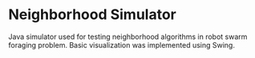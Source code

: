# Neighborhood Simulator

Java simulator used for testing neighborhood algorithms in robot swarm foraging problem.
Basic visualization was implemented using Swing.

